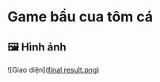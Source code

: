 # Game bầu cua tôm cá

## :framed_picture: Hình ảnh
![Giao diện]([final result.png](https://github.com/santaduytran/C4EJS152---Final-Test/blob/5e56b1fb824f116fd86b16fc85c3ca5eebb4ade3/final%20result.png))
